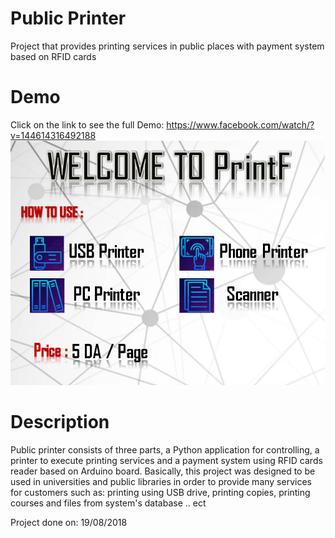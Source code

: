 # Public Printer
 Project that provides printing services in public places with payment system based on RFID cards
 
 # Demo
 Click on the link to see the full Demo:
https://www.facebook.com/watch/?v=144614316492188
 <img src="FinalProject/Python_Part/First.png">
 
 # Description
Public printer consists of three parts, a Python application for controlling, a printer to execute printing services and a payment system using RFID cards reader based on Arduino board. 
Basically, this project was designed to be used in universities and public libraries in order to provide many services for customers such as: printing using USB drive, printing copies, printing courses and files from system's database .. ect

Project done on: 19/08/2018
